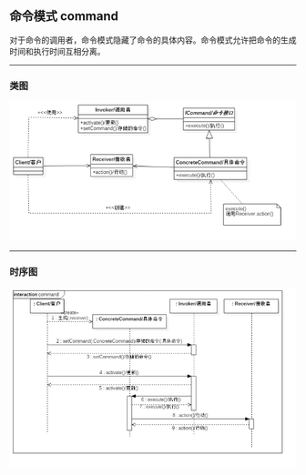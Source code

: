 ## 命令模式 command

对于命令的调用者，命令模式隐藏了命令的具体内容。命令模式允许把命令的生成时间和执行时间互相分离。

---

### 类图

![类图](doc/command_class.png)

---

### 时序图

![时序图](doc/command_sequence.png)
